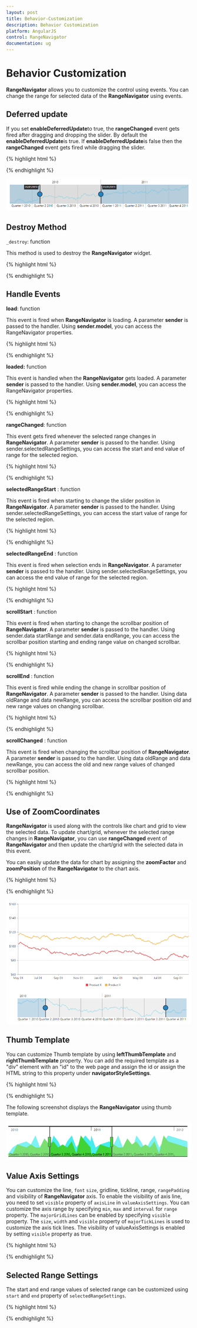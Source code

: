```yaml
---
layout: post
title: Behavior-Customization
description: Behavior Customization
platform: AngularJS
control: RangeNavigator
documentation: ug
---
```


# Behavior Customization

**RangeNavigator** allows you to customize the control using events. You can change the range for selected data of the **RangeNavigator** using events.

## Deferred update

If you set **enableDeferredUpdate**to true, the **rangeChanged** event gets fired after dragging and dropping the slider. By default the **enableDeferredUpdate**is true. If **enableDeferredUpdate**is false then the **rangeChanged** event gets fired while dragging the slider.


{% highlight html %}

<html xmlns="http://www.w3.org/1999/xhtml" lang="en" ng-app="RangeApp">
    <head>
        <title>Essential Studio for AngularJS: RangeNavigator</title>
        <!--CSS and Script file References -->
    </head>
    <body ng-controller="RangeCtrl">
       <div id="rangecontainer">
       <ej-rangenavigator e-enabledeferredupdate="true">
       </ej-rangenavigator>
       </div>
    <script>
        angular.module('RangeApp', ['ejangular'])
        .controller('RangeCtrl', function ($scope) {
                });
    </script>
   </body>
</html>


{% endhighlight %}


![](Behavior-Customization_images/Behavior-Customization_img1.png) 

## Destroy Method 

`_destroy`: function

This method is used to destroy the **RangeNavigator** widget. 

{% highlight html %}

<div id="rangecontainer">
    <ej-rangenavigator></ej-rangenavigator>
</div>
<script>
    // Destroys range navigator
     $("#rangecontainer").ejRangeNavigator("_destroy");
</script>

{% endhighlight %}

## Handle Events

**load**: function

This event is fired when **RangeNavigator** is loading. A parameter **sender** is passed to the handler. Using **sender.model**, you can access the RangeNavigator properties. 

{% highlight html %}

<body ng-controller="RangeCtrl">
    <div id="rangecontainer">
        <ej-rangenavigator e-load=loaded></ej-rangenavigator>
    </div>
    <script>
        angular.module('RangeApp', ['ejangular'])
        .controller('RangeCtrl', function ($scope) {
                $scope.loaded="onLoad"
        });
        function onLoad(sender) {
            // do something
        }
    </script>
</body>

{% endhighlight %}

**loaded:** function

This event is handled when the **RangeNavigator** gets loaded. A parameter **sender** is passed to the handler. Using **sender.model**, you can access the RangeNavigator properties. 

{% highlight html %}

<html xmlns="http://www.w3.org/1999/xhtml" lang="en" ng-app="RangeApp">
    <head>
        <title>Essential Studio for AngularJS: RangeNavigator</title>
        <!--CSS and Script file References -->
    </head>
    <body ng-controller="RangeCtrl">
       <div id="rangecontainer">
       <ej-rangenavigator e-loaded=loaded></ej-rangenavigator>
       </div>
    <script>
        angular.module('RangeApp', ['ejangular'])
        .controller('RangeCtrl', function ($scope) {
                $scope.loaded="load"
                });
        function load(sender) {
            sender.model.isResponsive = false;
              }
    </script>
   </body>
</html>



{% endhighlight %}


**rangeChanged**: function

This event gets fired whenever the selected range changes in **RangeNavigator**. A parameter **sender** is passed to the handler. Using sender.selectedRangeSettings, you can access the start and end value of range for the selected region. 

{% highlight html %}

<html xmlns="http://www.w3.org/1999/xhtml" lang="en" ng-app="RangeApp">
    <head>
        <title>Essential Studio for AngularJS: RangeNavigator</title>
        <!--CSS and Script file References -->
    </head>
    <body ng-controller="RangeCtrl">
       <div id="rangecontainer">
       <ej-rangenavigator e-rangechanged=rangechanged></ej-rangenavigator>
       </div>
    <script>
        angular.module('RangeApp', ['ejangular'])
        .controller('RangeCtrl', function ($scope) {
                $scope.rangechanged="range"
                });
        function range(sender) {
               console.log(sender.selectedRangeSettings.start);
              }
    </script>
   </body>
</html>


{% endhighlight %}

**selectedRangeStart** : function

This event is fired when starting to change the slider position in **RangeNavigator**. A parameter **sender** is passed to the handler. Using sender.selectedRangeSettings, you can access the start value of range for the selected region. 

{% highlight html %}

<body ng-controller="RangeCtrl">
    <div id="rangecontainer">
        <ej-rangenavigator e-selectedrangestart=rangestart></ej-rangenavigator>
    </div>
    <script>
        angular.module('RangeApp', ['ejangular'])
        .controller('RangeCtrl', function ($scope) {
                $scope.rangestart="onSelectedRangeStart"
        });
        function onSelectedRangeStart(sender) {
            // do something
        }
    </script>
</body>

{% endhighlight %}

**selectedRangeEnd** : function

This event is fired when selection ends in **RangeNavigator**. A parameter **sender** is passed to the handler. Using sender.selectedRangeSettings, you can access the end value of range for the selected region. 

{% highlight html %}

<body ng-controller="RangeCtrl">
    <div id="rangecontainer">
        <ej-rangenavigator e-selectedrangeend=rangeend></ej-rangenavigator>
    </div>
    <script>
        angular.module('RangeApp', ['ejangular'])
        .controller('RangeCtrl', function ($scope) {
                $scope.rangeend="onSelectedRangeEnd"
        });
        function onSelectedRangeEnd(sender) {
            // do something
        }
    </script>
</body>

{% endhighlight %}

**scrollStart** : function

This event is fired when starting to change the scrollbar position of **RangeNavigator**. A parameter **sender** is passed to the handler. Using sender.data startRange and sender.data endRange, you can access the scrollbar position starting and ending range value on changed scrollbar. 

{% highlight html %}

<body ng-controller="RangeCtrl">
    <div id="rangecontainer">
        <ej-rangenavigator e-scrollstart=scrollstart></ej-rangenavigator>
    </div>
    <script>
        angular.module('RangeApp', ['ejangular'])
        .controller('RangeCtrl', function ($scope) {
                $scope.scrollstart="onScrollStart"
        });
        function onScrollStart(sender) {
            // do something
        }
    </script>
</body>

{% endhighlight %}

**scrollEnd** : function

This event is fired while ending the change in scrollbar position of **RangeNavigator**. A parameter **sender** is passed to the handler. Using data oldRange and data newRange, you can access the scrollbar position old and new range values on changing scrollbar. 

{% highlight html %}

<body ng-controller="RangeCtrl">
    <div id="rangecontainer">
        <ej-rangenavigator e-scrollend=scrollend></ej-rangenavigator>
    </div>
    <script>
        angular.module('RangeApp', ['ejangular'])
        .controller('RangeCtrl', function ($scope) {
                $scope.scrollend="onScrollEnd"
        });
        function onScrollEnd(sender) {
            // do something
        }
    </script>
</body>

{% endhighlight %}

**scrollChanged** : function

This event is fired when changing the scrollbar position of **RangeNavigator**. A parameter **sender** is passed to the handler. Using data oldRange and data newRange, you can access the old and new range values of changed scrollbar position. 

{% highlight html %}

<body ng-controller="RangeCtrl">
    <div id="rangecontainer">
        <ej-rangenavigator e-scrollchanged=scrollchange></ej-rangenavigator>
    </div>
    <script>
        angular.module('RangeApp', ['ejangular'])
        .controller('RangeCtrl', function ($scope) {
                $scope.scrollchange="onScrollChange"
        });
        function onScrollChange(sender) {
            // do something
        }
    </script>
</body>

{% endhighlight %}

## Use of ZoomCoordinates

**RangeNavigator** is used along with the controls like chart and grid to view the selected data. To update chart/grid, whenever the selected range changes in **RangeNavigator**, you can use **rangeChanged** event of **RangeNavigator** and then update the chart/grid with the selected data in this event. 

You can easily update the data for chart by assigning the **zoomFactor** and **zoomPosition** of the **RangeNavigator** to the chart axis.

{% highlight html %}

<html xmlns="http://www.w3.org/1999/xhtml" lang="en" ng-app="RangeApp">
    <head>
        <title>Essential Studio for AngularJS: RangeNavigator</title>
        <!--CSS and Script file References -->
    </head>
    <body ng-controller="RangeCtrl">
       <div id="rangecontainer">
       <ej-rangenavigator e-rangechanged="onchartloaded"></ej-rangenavigator>
         </div>
    <script>
        angular.module('RangeApp', ['ejangular'])
        .controller('RangeCtrl', function ($scope) {
                     });
          // setting zoom factor and position for chart axis in rangeChanged event.             
        function onchartloaded(sender) {
        var chartobj = $("#container").data("ejChart");
        if (chartobj != null) {
            chartobj.model.axes[0].zoomPosition = sender.zoomPosition;
            chartobj.model.axes[0].zoomFactor = sender.zoomFactor;
        }
        $("#container").ejChart("redraw");
    }
    </script>
   </body>
</html>
   


{% endhighlight %}



![](Behavior-Customization_images/Behavior-Customization_img2.png) 

## Thumb Template

You can customize Thumb template by using **leftThumbTemplate** and **rightThumbTemplate** property. You can add the required template as a "div" element with an "id" to the web page and assign the id or assign the HTML string to this property under **navigatorStyleSettings**.

{% highlight html %}

 
 <html xmlns="http://www.w3.org/1999/xhtml" lang="en" ng-app="RangeApp">
    <head>
        <title>Essential Studio for AngularJS: RangeNavigator</title>
        <!--CSS and Script file References -->
    </head>
    <body ng-controller="RangeCtrl">
     <div id="rangecontainer">
       <ej-rangenavigator e-navigatorstylesettings-leftthumbtemplate="left" 
       e-navigatorstylesettings-rightthumbtemplate="right"></ej-rangenavigator>
       </div>
       <script type="text/x-jsrender" id="left" >
       <svg height="24" width="32" style="fill:#DD4A4A;stroke:black;">
       <path d="M2 2 L2 22 L22 22 L32 12 L22 2 Z" />
       </svg>
       </script>
       <script type="text/x-jsrender" id="right">
       <svg height="24" width="32" style="fill:#DD4A4A;stroke:black; ">
       <path d="M2 12 L12 22 L32 22 L32 2 L12 2 Z" />
       </svg>
       </script>
     <script>
        angular.module('RangeApp', ['ejangular'])
        .controller('RangeCtrl', function ($scope) {
                });
    </script>
   </body>
</html>      



{% endhighlight %}



The following screenshot displays the **RangeNavigator** using thumb template.

![](Behavior-Customization_images/Behavior-Customization_img3.png) 

## Value Axis Settings

You can customize the line, `font` `size`, gridline, tickline, range, `rangePadding` and visibility of **RangeNavigator** axis. To enable the visibility of axis line, you need to set `visible` property of `axisLine` in `valueAxisSettings`. You can customize the axis range by specifying `min`, `max` and `interval` for `range` property. The `majorGridLines` can be enabled by specifying `visible` property. The `size`, `width` and `visible` property of `majorTickLines` is used to customize the axis tick lines. The visibility of valueAxisSettings is enabled by setting `visible` property as true. 

{% highlight html %}

<body ng-controller="RangeCtrl">
    <div id="rangecontainer">
        <ej-rangenavigator  e-valueaxissettings="valueaxissetting">
        </ej-rangenavigator>
    </div>
    <script>
        angular.module('RangeApp', ['ejangular'])
        .controller('RangeCtrl', function ($scope) {
            $scope.valueaxissetting = {
                axisLine: {visible: true},
                font: {size: '12px'},
                majorGridLines: {visible: true},
                majorTickLines: {size: 3, visible:false, width:3},
                range:{ min :0 , max :100, interval :10},
                rangePadding: "normal",
                visible: true
            };
        });
    </script>
</body>

{% endhighlight %}

## Selected Range Settings

The start and end range values of selected range can be customized using `start` and `end` property of `selectedRangeSettings`.

{% highlight html %}

<body ng-controller="RangeCtrl">
    <div id="rangecontainer">
        <ej-rangenavigator  e-selectedrangesettings="selectedrange">
        </ej-rangenavigator>
    </div>
    <script>
        angular.module('RangeApp', ['ejangular'])
        .controller('RangeCtrl', function ($scope) {
            $scope.selectedrange = {
                    start:"01/05/1992",
                    end:"01/05/1993"
            };
        });
    </script>
</body>

{% endhighlight %}

